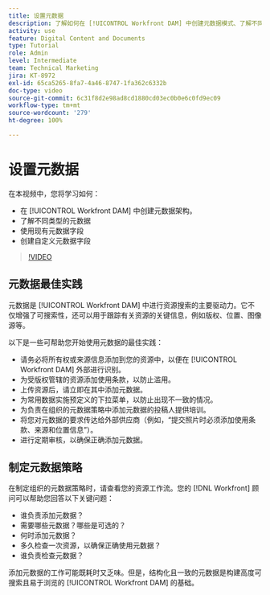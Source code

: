 ```yaml
---
title: 设置元数据
description: 了解如何在 [!UICONTROL Workfront DAM] 中创建元数据模式、了解不同类型的元数据、使用现有的元数据字段等。
activity: use
feature: Digital Content and Documents
type: Tutorial
role: Admin
level: Intermediate
team: Technical Marketing
jira: KT-8972
exl-id: 65ca5265-8fa7-4a46-8747-1fa362c6332b
doc-type: video
source-git-commit: 6c31f8d2e98ad8cd1880cd03ec0b0e6c0fd9ec09
workflow-type: tm+mt
source-wordcount: '279'
ht-degree: 100%

---
```


# 设置元数据

在本视频中，您将学习如何：

* 在 [!UICONTROL Workfront DAM] 中创建元数据架构。
* 了解不同类型的元数据
* 使用现有元数据字段
* 创建自定义元数据字段

>[!VIDEO](https://video.tv.adobe.com/v/335235/?quality=12&learn=on)

## 元数据最佳实践

元数据是 [!UICONTROL Workfront DAM] 中进行资源搜索的主要驱动力。它不仅增强了可搜索性，还可以用于跟踪有关资源的关键信息，例如版权、位置、图像源等。

以下是一些可帮助您开始使用元数据的最佳实践：

* 请务必将所有权或来源信息添加到您的资源中，以便在 [!UICONTROL Workfront DAM] 外部进行识别。
* 为受版权管辖的资源添加使用条款，以防止滥用。
* 上传资源后，请立即在其中添加元数据。
* 为常用数据实施预定义的下拉菜单，以防止出现不一致的情况。
* 为负责在组织的元数据策略中添加元数据的投稿人提供培训。
* 将您对元数据的要求传达给外部供应商（例如，“提交照片时必须添加使用条款、来源和位置信息”）。
* 进行定期审核，以确保正确添加元数据。

## 制定元数据策略

在制定组织的元数据策略时，请查看您的资源工作流。您的 [!DNL Workfront] 顾问可以帮助您回答以下关键问题：

* 谁负责添加元数据？
* 需要哪些元数据？哪些是可选的？
* 何时添加元数据？
* 多久检查一次资源，以确保正确使用元数据？
* 谁负责检查元数据？

添加元数据的工作可能既耗时又乏味。但是，结构化且一致的元数据是构建高度可搜索且易于浏览的 [!UICONTROL Workfront DAM] 的基础。
